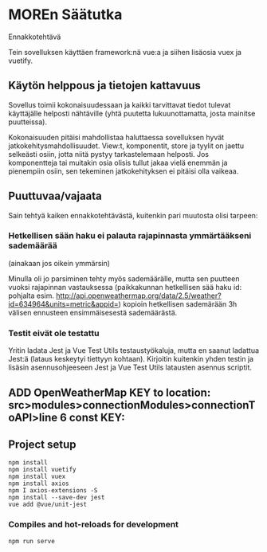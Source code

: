 # MOREn Säätutka
Ennakkotehtävä 

Tein sovelluksen käyttäen framework:nä vue:a ja siihen lisäosia vuex ja vuetify.

## Käytön helppous ja tietojen kattavuus

Sovellus toimii kokonaisuudessaan ja kaikki tarvittavat tiedot tulevat käyttäjälle helposti nähtäville 
(yhtä puutetta lukuunottamatta, josta mainitse puutteissa).

Kokonaisuuden pitäisi mahdollistaa haluttaessa sovelluksen hyvät jatkokehitysmahdollisuudet.
View:t, komponentit, store ja tyylit on jaettu selkeästi osiin, jotta niitä pystyy tarkastelemaan helposti.
Jos komponentteja tai muitakin osia olisis tullut jakaa vielä enemmän ja pienempiin osiin, sen tekeminen 
jatkokehityksen ei pitäisi olla vaikeaa.

## Puuttuvaa/vajaata

Sain tehtyä kaiken ennakkotehtävästä, kuitenkin pari muutosta olisi tarpeen:

### Hetkellisen sään haku ei palauta rajapinnasta ymmärtääkseni sademäärää 
(ainakaan jos oikein ymmärsin)

Minulla oli jo parsiminen tehty myös sademäärälle, mutta sen puutteen vuoksi rajapinnan vastauksessa (paikkakunnan hetkellisen sää haku id: pohjalta esim. http://api.openweathermap.org/data/2.5/weather?id=634964&units=metric&appid=) kopioin hetkellisen sademärään 
3h välisen ennusteen ensimmäisesestä sademäärästä.

### Testit eivät ole testattu

Yritin ladata Jest ja Vue Test Utils testaustyökaluja, mutta en saanut ladattua Jest:ä (lataus keskeytyi tiettyyn kohtaan).
Kirjoitin kuitenkin yhden testin ja lisäsin asennusohjeeseen Jest ja Vue Test Utils latausten asennus scriptit.

## ADD OpenWeatherMap KEY to location: src>modules>connectionModules>connectionToAPI>line 6 const KEY: 

## Project setup
```
npm install
npm install vuetify
npm install vuex
npm install axios
npm I axios-extensions -S
npm install --save-dev jest
vue add @vue/unit-jest

```

### Compiles and hot-reloads for development
```
npm run serve
```
